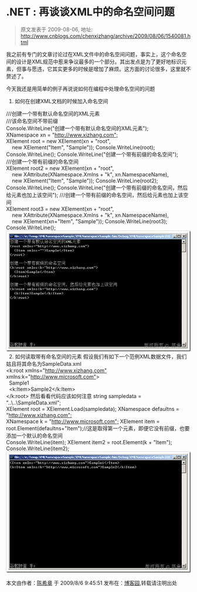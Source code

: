 # .NET : 再谈谈XML中的命名空间问题 
> 原文发表于 2009-08-06, 地址: http://www.cnblogs.com/chenxizhang/archive/2009/08/06/1540081.html 


我之前有专门的文章讨论过在XML文件中的命名空间问题，事实上，这个命名空间的设计是XML规范中惹来争议最多的一个部分。其出发点是为了更好地标识元素，但事与愿违，它其实更多的时候是增加了麻烦。这方面的讨论很多，这里就不赘述了。

 今天我还是用简单的例子再说说如何在编程中处理命名空间的问题

 1. 如何在创建XML文档的时候加入命名空间

 ///创建一个带有默认命名空间的XML元素  
///该命名空间不带前缀  
Console.WriteLine("创建一个带有默认命名空间的XML元素");  
XNamespace xn = "<http://www.xizhang.com";>  
XElement root = new XElement(xn + "root",  
    new XElement("Item", "Sample")); Console.WriteLine(root);  
Console.WriteLine(); Console.WriteLine("创建一个带有前缀的命名空间");  
///创建一个带有前缀的命名空间  
XElement root2 = new XElement(xn + "root",  
    new XAttribute(XNamespace.Xmlns + "k", xn.NamespaceName),  
    new XElement("Item", "Sample")); Console.WriteLine(root2);  
Console.WriteLine(); Console.WriteLine("创建一个带有前缀的命名空间，然后给元素也加上该空间"); ///创建一个带有前缀的命名空间，然后给元素也加上该空间  
XElement root3 = new XElement(xn + "root",  
    new XAttribute(XNamespace.Xmlns + "k", xn.NamespaceName),  
    new XElement(xn+"Item", "Sample")); Console.WriteLine(root3);  
Console.WriteLine(); [![image](./images/1540081-image_thumb.png "image")](http://images.cnblogs.com/cnblogs_com/chenxizhang/WindowsLiveWriter/ceaf6b26cb05.NETXML_894E/image_2.png)   2. 如何读取带有命名空间的元素 假设我们有如下一个范例XML数据文件，我们姑且将其命名为SampleData.xml <?xml version="1.0" encoding="utf-8" ?>  
<k:root xmlns="<http://www.xizhang.com"> xmlns:k="<http://www.microsoft.com">>  
  <Item>Sample1</Item>  
  <k:Item>Sample2</k:Item>  
</k:root> 然后看看代码应该如何注意 string sampledata = "..\\..\\SampleData.xml";  
XElement root = XElement.Load(sampledata); XNamespace defaultns = "<http://www.xizhang.com";>  
XNamespace k = "<http://www.microsoft.com";> XElement item = root.Element(defaultns+"Item");//这是取得第一个元素，即便它没有前缀，也要添加一个默认的命名空间  
Console.WriteLine(item); XElement item2 = root.Element(k + "Item");  
Console.WriteLine(item2); [![image](./images/1540081-image_thumb_1.png "image")](http://images.cnblogs.com/cnblogs_com/chenxizhang/WindowsLiveWriter/ceaf6b26cb05.NETXML_894E/image_4.png)

 本文由作者：[陈希章](http://www.xizhang.com) 于 2009/8/6 9:45:51 发布在：[博客园](http://www.cnblogs.com/chenxizhang/),转载请注明出处  
 

































